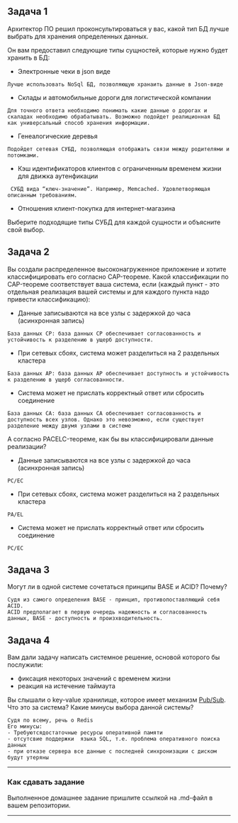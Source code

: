 ## Задача 1

Архитектор ПО решил проконсультироваться у вас, какой тип БД 
лучше выбрать для хранения определенных данных.

Он вам предоставил следующие типы сущностей, которые нужно будет хранить в БД:
- Электронные чеки в json виде
```
Лучше использовать NoSql БД, позволяющую хранаить данные в Json-виде
```
- Склады и автомобильные дороги для логистической компании
```
Для точного ответа необходимо понимать какие данные о дорогах и скаладах необходимо обрабатывать. Возможно подойдет реалиционная БД как универсальный способ хранения информации.
```
- Генеалогические деревья
```
Подойдет сетевая СУБД, позволяющая отображать связи между родителями и потомками. 
```
- Кэш идентификаторов клиентов с ограниченным временем жизни для движка аутенфикации
```
 СУБД вида “ключ-значение”. Например, Memcached. Удовлетворяющая описанным требованиям.
```
- Отношения клиент-покупка для интернет-магазина

Выберите подходящие типы СУБД для каждой сущности и объясните свой выбор.

## Задача 2

Вы создали распределенное высоконагруженное приложение и хотите классифицировать его согласно 
CAP-теореме. Какой классификации по CAP-теореме соответствует ваша система, если 
(каждый пункт - это отдельная реализация вашей системы и для каждого пункта надо привести классификацию):

- Данные записываются на все узлы с задержкой до часа (асинхронная запись)
```
База данных CP: база данных CP обеспечивает согласованность и устойчивость к разделению в ущерб доступности.
```
- При сетевых сбоях, система может разделиться на 2 раздельных кластера
```
База данных AP: база данных AP обеспечивает доступность и устойчивость к разделению в ущерб согласованности. 
```
- Система может не прислать корректный ответ или сбросить соединение
```
База данных CA: база данных CA обеспечивает согласованность и доступность всех узлов. Однако это невозможно, если существует разделение между двумя узлами в системе
```
А согласно PACELC-теореме, как бы вы классифицировали данные реализации?

- Данные записываются на все узлы с задержкой до часа (асинхронная запись)
```
PC/EC
```
- При сетевых сбоях, система может разделиться на 2 раздельных кластера
```
PA/EL
```
- Система может не прислать корректный ответ или сбросить соединение
```
PC/EC
```

## Задача 3

Могут ли в одной системе сочетаться принципы BASE и ACID? Почему?
```
Судя из самого определения BASE - принцип, противопоставляющий себя ACID.
ACID предполагает в первую очередь надежность и согласованность данных, BASE - доступность и произхводительность.
```

## Задача 4

Вам дали задачу написать системное решение, основой которого бы послужили:

- фиксация некоторых значений с временем жизни
- реакция на истечение таймаута

Вы слышали о key-value хранилище, которое имеет механизм [Pub/Sub](https://habr.com/ru/post/278237/). 
Что это за система? Какие минусы выбора данной системы?

```
Судя по всему, речь о Redis
Его минусы:
- Требуютсядостаточные ресурсы оперативной памяти
- отсутсвие поддержки  языка SQL, т.е. проблема оперативного поиска данных  
- при отказе сервера все данные с последней синхронизации с диском будут утеряны
```
---

### Как cдавать задание

Выполненное домашнее задание пришлите ссылкой на .md-файл в вашем репозитории.

---
